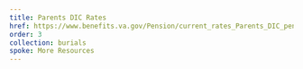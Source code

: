 ```yaml
---
title: Parents DIC Rates
href: https://www.benefits.va.gov/Pension/current_rates_Parents_DIC_pen.asp
order: 3
collection: burials
spoke: More Resources
---
```

